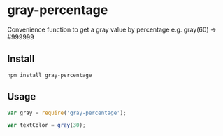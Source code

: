 # gray-percentage
Convenience function to get a gray value by percentage e.g. gray(60) -> #999999

## Install
`npm install gray-percentage`

## Usage

```javascript
var gray = require('gray-percentage');

var textColor = gray(30);
```
